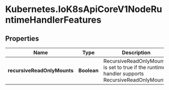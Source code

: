 # Kubernetes.IoK8sApiCoreV1NodeRuntimeHandlerFeatures

## Properties

Name | Type | Description | Notes
------------ | ------------- | ------------- | -------------
**recursiveReadOnlyMounts** | **Boolean** | RecursiveReadOnlyMounts is set to true if the runtime handler supports RecursiveReadOnlyMounts. | [optional] 


